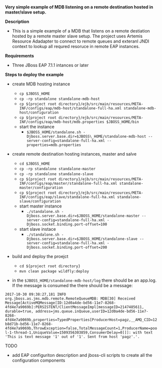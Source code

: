 **Very simple example of MDB listening on a remote destination hosted in master/slave setup.**

**Description**
 - This is a simple example of a MDB that listens on a remote destiation hosted by a remote master slave setup. The project uses Artemis Resource Adadapter to connect to remote queues and exteranl JNDI context to lookup all requred resoruce in remote EAP instances.

**Requirements**

 - Three JBoss EAP 7.1.1 intances or later

**Steps to deploy the example**

- create MDB hosting instance

  - `cp $JBOSS_HOME`
  - `cp -rp standalone standalone-mdb-host`
  - `cp ${project root directory}/ejb/src/main/resources/META-INF/configs/eap/mdb-host/standalone-full-ha.xml standalone-mdb-host/configuration`
  - `cp ${project root directory}/ejb/src/main/resources/META-INF/configs/eap/mdb-host/mdb.properties $JBOSS_HOME/bin`
  - start the instance
    - `$JBOSS_HOME/standalone.sh -Djboss.server.base.dir=$JBOSS\_HOME/standalone-mdb-host --server-config=standalone-full-ha.xml --properties=mdb.properties`

- create remote destination hosting instances, master and salve
  - `cd $JBOSS_HOME`
  - `cp -rp standalone standalone-master`
  - `cp -rp standalone standalone-slave`
  - `cp ${project root directory}/ejb/src/main/resources/META-INF/configs/eap/master/standalone-full-ha.xml standalone-master/configuration`
  - `cp ${project root directory}/ejb/src/main/resources/META-INF/configs/eap/slave/standalone-full-ha.xml standalone-slave/configuration`
  - start master instance
    - `./standalone.sh -Djboss.server.base.dir=$JBOSS_HOME/standalone-master --server-config=standalone-full-ha.xml -Djboss.socket.binding.port-offset=100`
  - start slave instace
    - `./standalone.sh -Djboss.server.base.dir=$JBOSS_HOME/standalone-slave --server-config=standalone-full-ha.xml -Djboss.socket.binding.port-offset=200`
- build and deploy the proejct
  - `cd ${project root directory}`
  - `mvn clean package wildfly:deploy`


- in the `$JBOSS_HOME/standalone-mdb-host/log` there should be an app.log. If the message is consumed the there should be a message:

`
 2017-10-30 09:38:27,181 INFO  org.jboss.as.jms.mdb.remote.RemoteQueueMDB: MDB[30] Received Message[ActiveMQMessage[ID:12d0a4de-bd56-11e7-8268-4fd4e7a9069b]:PERSISTENT/ClientMessageImpl[messageID=2147485611, durable=true, address=jms.queue.inQueue,userID=12d0a4de-bd56-11e7-8268-4fd4e7a9069b,properties=TypedProperties[ProducerHost=pagz,__AMQ_CID=12b8d71b-bd56-11e7-8268-4fd4e7a9069b,ThrowException=false,TotalMessageCount=1,ProducerName=pool-1-thread-1,UniqueValue=1509356303859,ConsumerDelay=0]]]: with text 'This is text message '1' out of '1'. Sent from host 'pagz'.'.
`

TODO

* add EAP configuriton description and jboss-cli scripts to create all the configuration components